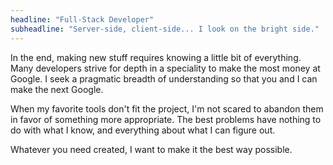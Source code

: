 ```yaml
---
headline: "Full-Stack Developer"
subheadline: "Server-side, client-side... I look on the bright side."
---    
```


In the end, making new stuff requires knowing a little bit of everything. Many developers strive for depth in a speciality to make the most money at Google. I seek a pragmatic breadth of understanding so that you and I can make the next Google.

When my favorite tools don't fit the project, I'm not scared to abandon them in favor of something more appropriate. The best problems have nothing to do with what I know, and everything about what I can figure out.

Whatever you need created, I want to make it the best way possible.